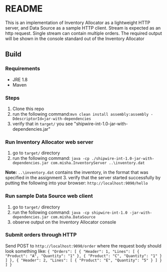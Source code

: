 # README

This is an implementation of Inventory Allocator as a lightweight HTTP server, and Data Source as a sample HTTP client.
Stream is expected as an http request. Single stream can contain multiple orders.
The required output will be shown in the console standard out of the Inventory Allocator


## Build
### Requirements
 - JRE 1.8
 - Maven

### Steps
1. Clone this repo
2. run the following command:`mvn clean install assembly:assembly -DdescriptorId=jar-with-dependencies`
3. verify that in `target/` you see "shipwire-int-1.0-jar-with-dependencies.jar"

### Run Inventory Allocator web server
1. go to `target/` directory
2. run the following command: `java -cp ./shipwire-int-1.0-jar-with-dependencies.jar com.misha.InventoryServer ..\inventory.dat`

**Note:** `..\inventory.dat` contains the inventory, in the format that was specified in the assignment
3. verify that the server started successfully by putting the following into your browser: `http://localhost:9090/hello`

### Run sample Data Source web client
1. go to `target/` directory
2. run the following command: `java -cp shipwire-int-1.0 -jar-with-dependencies.jar com.misha.DataSource`
3. observe output on the Inventory Allocator console

### Submit orders through HTTP
Send POST to `http://localhost:9090/order`
where the request body should look something like:
`{
     "Orders": [
         {
             "Header": 1,
             "Lines": [
                 {
                     "Product": "A",
                     "Quantity": "1"
                 },
                 {
                     "Product": "C",
                     "Quantity": "1"
                 }
             ]
         },
         {
             "Header": 2,
             "Lines": [
                 {
                     "Product": "E",
                     "Quantity": "5"
                 }
             ]
         }
     ]
 }`

